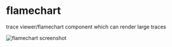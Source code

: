 # flamechart

trace viewer/flamechart component which can render large traces

![flamechart screenshot](https://i.imgur.com/uc1vJXy.png)
